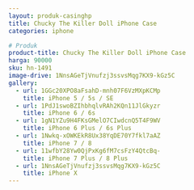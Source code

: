 ```yaml
---
layout: produk-casinghp
title: Chucky The Killer Doll iPhone Case
categories: iphone

# Produk
product-title: Chucky The Killer Doll iPhone Case
harga: 90000
sku: hn-1491
image-drive: 1NnsAGeTjVnufzj3ssvsMqg7KX9-kGz5C
gallery:
  - url: 1GGc20XPO8aFsahD-mnh07F6VzMXpKCMp
    title: iPhone 5 / 5s / SE
  - url: 1PdJ1swoBZIhbhqlvRAh2KQn11JlGkyzr
    title: iPhone 6 / 6s
  - url: 1gN1YZu9H4FKsGMelO7CIwdcnQ5T4F9WV
    title: iPhone 6 Plus / 6s Plus
  - url: 1Nwkq-xOWKEkR8Ux38YqDE70Y7fkl7aAZ
    title: iPhone 7 / 8
  - url: 11wfbY28Yw0QjPxKg6fM7csFzY4QtcBq-
    title: iPhone 7 Plus / 8 Plus
  - url: 1NnsAGeTjVnufzj3ssvsMqg7KX9-kGz5C
    title: iPhone X
---
```

